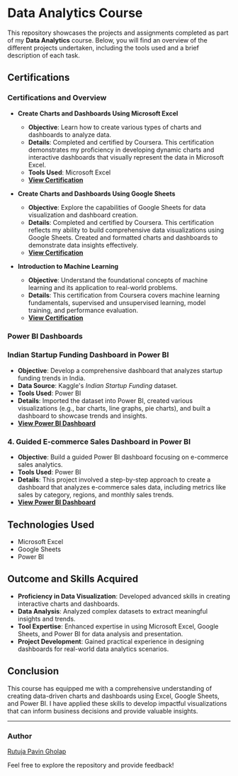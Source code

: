 # Data Analytics Course

This repository showcases the projects and assignments completed as part of my **Data Analytics** course. Below, you will find an overview of the different projects undertaken, including the tools used and a brief description of each task.

## Certifications

### Certifications and Overview

- **Create Charts and Dashboards Using Microsoft Excel**
  - **Objective**: Learn how to create various types of charts and dashboards to analyze data.
  - **Details**: Completed and certified by Coursera. This certification demonstrates my proficiency in developing dynamic charts and interactive dashboards that visually represent the data in Microsoft Excel.
  - **Tools Used**: Microsoft Excel
  - **[View Certification]([./excel_dashboard_certification.pdf](https://coursera.org/share/0c0d49c81093b51a063f32ee58b09b8c))**

- **Create Charts and Dashboards Using Google Sheets**
  - **Objective**: Explore the capabilities of Google Sheets for data visualization and dashboard creation.
  - **Details**: Completed and certified by Coursera. This certification reflects my ability to build comprehensive data visualizations using Google Sheets. Created and formatted charts and dashboards to demonstrate data insights effectively.
  - **[View Certification]([./google_sheets_certification.pdf](https://coursera.org/share/fe5880bf92391db503c0d0f41bbd693c))**

- **Introduction to Machine Learning**
  - **Objective**: Understand the foundational concepts of machine learning and its application to real-world problems.
  - **Details**: This certification from Coursera covers machine learning fundamentals, supervised and unsupervised learning, model training, and performance evaluation.
  - **[View Certification]([./machine_learning_certification.pdf](https://www.kaggle.com/learn/certification/rutujapgholap/intro-to-machine-learning))**


### Power BI Dashboards

### Indian Startup Funding Dashboard in Power BI
- **Objective**: Develop a comprehensive dashboard that analyzes startup funding trends in India.
- **Data Source**: Kaggle's *Indian Startup Funding* dataset.
- **Tools Used**: Power BI
- **Details**: Imported the dataset into Power BI, created various visualizations (e.g., bar charts, line graphs, pie charts), and built a dashboard to showcase trends and insights.
- **[View Power BI Dashboard](./Indian_Startup_Funding.pbix)**

### 4. Guided E-commerce Sales Dashboard in Power BI
- **Objective**: Build a guided Power BI dashboard focusing on e-commerce sales analytics.
- **Tools Used**: Power BI
- **Details**: This project involved a step-by-step approach to create a dashboard that analyzes e-commerce sales data, including metrics like sales by category, regions, and monthly sales trends.
- **[View Power BI Dashboard](./DA_Dashboard.pbix)**  

## Technologies Used
- Microsoft Excel
- Google Sheets
- Power BI

## Outcome and Skills Acquired
- **Proficiency in Data Visualization**: Developed advanced skills in creating interactive charts and dashboards.
- **Data Analysis**: Analyzed complex datasets to extract meaningful insights and trends.
- **Tool Expertise**: Enhanced expertise in using Microsoft Excel, Google Sheets, and Power BI for data analysis and presentation.
- **Project Development**: Gained practical experience in designing dashboards for real-world data analytics scenarios.

## Conclusion
This course has equipped me with a comprehensive understanding of creating data-driven charts and dashboards using Excel, Google Sheets, and Power BI. 
I have applied these skills to develop impactful visualizations that can inform business decisions and provide valuable insights.

---

### Author
[Rutuja Pavin Gholap](https://github.com/rpgholap)

Feel free to explore the repository and provide feedback!
